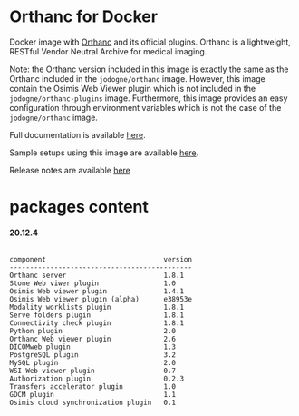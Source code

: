 # Orthanc for Docker
Docker image with [Orthanc](http://www.orthanc-server.com/) and its official plugins. Orthanc is a lightweight, RESTful Vendor Neutral Archive for medical imaging.

Note: the Orthanc version included in this image is exactly the same as the Orthanc included in the `jodogne/orthanc` image.  However,
this image contain the Osimis Web Viewer plugin which is not included in the `jodogne/orthanc-plugins` image.  Furthermore,
this image provides an easy configuration through environment variables which is not the case of the `jodogne/orthanc` image.

Full documentation is available [here](https://book.orthanc-server.com/users/docker-osimis.html).

Sample setups using this image are available [here](https://bitbucket.org/osimis/orthanc-setup-samples/).

Release notes are available [here](https://bitbucket.org/osimis/orthanc-builder/src/master/release-notes-docker-images.txt)


# packages content

#### 20.12.4
```

component                             version
---------------------------------------------
Orthanc server                        1.8.1
Stone Web viwer plugin                1.0
Osimis Web viewer plugin              1.4.1
Osimis Web viewer plugin (alpha)      e38953e
Modality worklists plugin             1.8.1
Serve folders plugin                  1.8.1
Connectivity check plugin             1.8.1
Python plugin                         2.0
Orthanc Web viewer plugin             2.6
DICOMweb plugin                       1.3
PostgreSQL plugin                     3.2
MySQL plugin                          2.0
WSI Web viewer plugin                 0.7
Authorization plugin                  0.2.3
Transfers accelerator plugin          1.0
GDCM plugin                           1.1
Osimis cloud synchronization plugin   0.1
```
